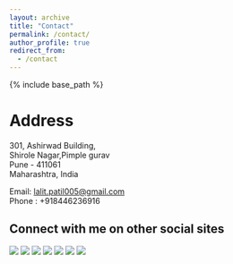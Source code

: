 ```yaml
---
layout: archive
title: "Contact"
permalink: /contact/
author_profile: true
redirect_from:
  - /contact
---
```


{% include base_path %}

Address
======
301, Ashirwad Building,<br />
Shirole Nagar,Pimple gurav<br />
Pune - 411061<br />
Maharashtra, India<br />



Email: lalit.patil005@gmail.com<br />
Phone : +918446236916<br />




Connect with me on other social sites
----------

[<img src ="https://img.shields.io/badge/website-%23.svg?&style=for-the-badge&logo=www&logoColor=white%22&color=black">](https://lalit-patil005.github.io)
[<img src ="https://img.shields.io/badge/email-%23.svg?&style=for-the-badge&logo=www&logoColor=white%22&color=black">](mailto:lalit.patil005@gmail.com)
[<img src="https://img.shields.io/badge/linkedin-%2312100E.svg?&style=for-the-badge&logo=linkedin&logoColor=white&color=black" />](https://www.linkedin.com/in/lalit-patil-51154619/)
[<img src="https://img.shields.io/badge/upwork-%2312100E.svg?&style=for-the-badge&logo=upwork&logoColor=white&color=black" />](https://www.upwork.com/freelancers/~019e0cc1334f38526a)
[<img src="https://img.shields.io/badge/twitter-%231DA1F2.svg?&style=for-the-badge&logo=twitter&logoColor=white&color=black" />](https://twitter.com/lalit5387) 
[<img src="https://img.shields.io/badge/facebook-%2312100E.svg?&style=for-the-badge&logo=facebook&logoColor=white&color=black" />](https://www.facebook.com/lalit.m.patil)
[<img src="https://img.shields.io/badge/instagram-%2312100E.svg?&style=for-the-badge&logo=instagram&logoColor=white&color=black" />](https://www.instagram.com/lalit.m.patil)